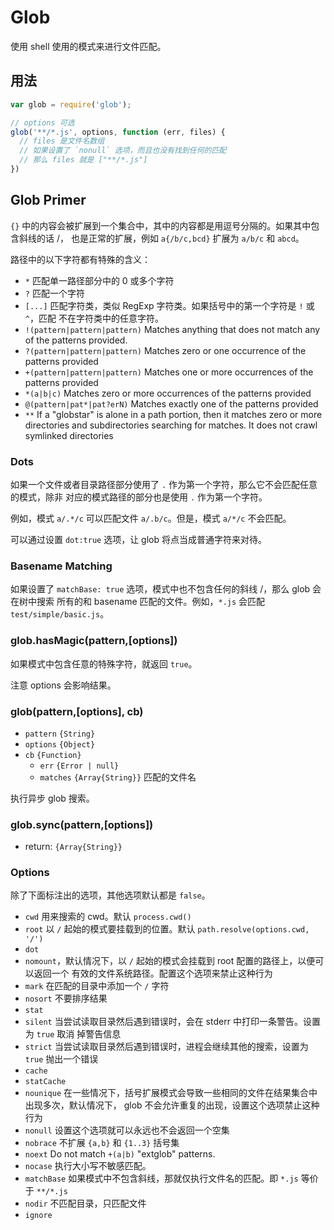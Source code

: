 # Glob

使用 shell 使用的模式来进行文件匹配。     

## 用法

```js
var glob = require('glob');

// options 可选
glob('**/*.js', options, function (err, files) {
  // files 是文件名数组
  // 如果设置了 `nonull` 选项，而且也没有找到任何的匹配
  // 那么 files 就是 ["**/*.js"]
})
```    

## Glob Primer

`{}` 中的内容会被扩展到一个集合中，其中的内容都是用逗号分隔的。如果其中包含斜线的话 \/，
也是正常的扩展，例如 `a{/b/c,bcd}` 扩展为 `a/b/c` 和 `abcd`。   

路径中的以下字符都有特殊的含义：    

+ `*` 匹配单一路径部分中的 0 或多个字符
+ `?` 匹配一个字符
+ `[...]` 匹配字符类，类似 RegExp 字符类。如果括号中的第一个字符是 `!` 或 `^`，匹配
不在字符类中的任意字符。
+ `!(pattern|pattern|pattern)` Matches anything that does not match any of the
patterns provided.
+ `?(pattern|pattern|pattern)` Matches zero or one occurrence of the patterns
provided
+ `+(pattern|pattern|pattern)` Matches one or more occurrences of the patterns
provided
+ `*(a|b|c)` Matches zero or more occurrences of the patterns provided
+ `@(pattern|pat*|pat?erN)` Matches exactly one of the patterns provided
+ `**` If a "globstar" is alone in a path portion, then it matches zero or more
directories and subdirectories searching for matches. It does not crawl symlinked
directories     

### Dots

如果一个文件或者目录路径部分使用了 `.` 作为第一个字符，那么它不会匹配任意的模式，除非
对应的模式路径的部分也是使用 `.` 作为第一个字符。    

例如，模式 `a/.*/c` 可以匹配文件 `a/.b/c`。但是，模式 `a/*/c` 不会匹配。   

可以通过设置 `dot:true` 选项，让 glob 将点当成普通字符来对待。    

### Basename Matching

如果设置了 `matchBase: true` 选项，模式中也不包含任何的斜线 \/，那么 glob 会在树中搜索
所有的和 basename 匹配的文件。例如，`*.js` 会匹配 `test/simple/basic.js`。    

### glob.hasMagic(pattern,[options])

如果模式中包含任意的特殊字符，就返回 `true`。    

注意 options 会影响结果。    

### glob(pattern,[options], cb)

+ `pattern` `{String}`
+ `options` `{Object}`
+ `cb` `{Function}`
  - `err` `{Error | null}`
  - `matches` `{Array{String}}` 匹配的文件名

执行异步 glob 搜索。   

### glob.sync(pattern,[options])

+ return: `{Array{String}}`   

### Options

除了下面标注出的选项，其他选项默认都是 `false`。    

+ `cwd` 用来搜索的 cwd。默认 `process.cwd()`
+ `root` 以 `/` 起始的模式要挂载到的位置。默认 `path.resolve(options.cwd, '/')`
+ `dot`
+ `nomount`，默认情况下，以 `/` 起始的模式会挂载到 root 配置的路径上，以便可以返回一个
有效的文件系统路径。配置这个选项来禁止这种行为
+ `mark` 在匹配的目录中添加一个 `/` 字符
+ `nosort` 不要排序结果
+ `stat`
+ `silent` 当尝试读取目录然后遇到错误时，会在 stderr 中打印一条警告。设置为 `true` 取消
掉警告信息
+ `strict` 当尝试读取目录然后遇到错误时，进程会继续其他的搜索，设置为 `true` 抛出一个错误
+ `cache`
+ `statCache`
+ `nounique` 在一些情况下，括号扩展模式会导致一些相同的文件在结果集合中出现多次，默认情况下，
glob 不会允许重复的出现，设置这个选项禁止这种行为
+ `nonull` 设置这个选项就可以永远也不会返回一个空集
+ `nobrace` 不扩展 `{a,b}` 和 `{1..3}` 括号集
+ `noext`  Do not match `+(a|b)` "extglob" patterns.
+ `nocase` 执行大小写不敏感匹配。
+ `matchBase` 如果模式中不包含斜线，那就仅执行文件名的匹配。即 `*.js` 等价于 `**/*.js`
+ `nodir` 不匹配目录，只匹配文件
+ `ignore`